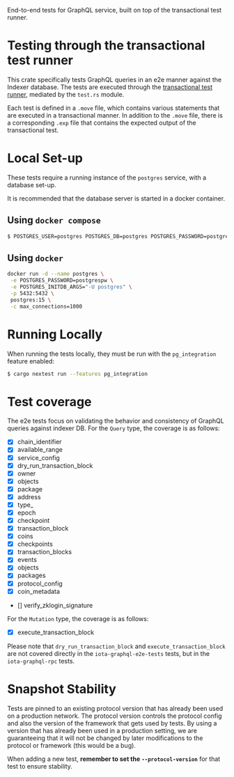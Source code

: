 End-to-end tests for GraphQL service, built on top of the transactional test
runner.

# Testing through the transactional test runner

This crate specifically tests GraphQL queries in an e2e manner against the Indexer database.
The tests are executed through the [transactional test runner](../iota-transactional-test-runner), mediated by the `test.rs` module.

Each test is defined in a `.move` file, which contains various statements that are executed in a transactional manner.
In addition to the `.move` file, there is a corresponding `.exp` file that contains the expected output of the transactional test.

# Local Set-up

These tests require a running instance of the `postgres` service, with a
database set-up.

It is recommended that the database server is started in a docker container.

## Using `docker compose`

```sh
$ POSTGRES_USER=postgres POSTGRES_DB=postgres POSTGRES_PASSWORD=postgrespw POSTGRES_INITDB_ARGS="-U postgres" docker compose -f docker/pg-services-local/docker-compose.yaml up -d postgres
```

## Using `docker`

```sh
docker run -d --name postgres \
 -e POSTGRES_PASSWORD=postgrespw \
 -e POSTGRES_INITDB_ARGS="-U postgres" \
 -p 5432:5432 \
 postgres:15 \
 -c max_connections=1000
```

# Running Locally

When running the tests locally, they must be run with the `pg_integration`
feature enabled:

```sh
$ cargo nextest run --features pg_integration
```

# Test coverage

The e2e tests focus on validating the behavior and consistency of GraphQL queries against indexer DB.
For the `Query` type, the coverage is as follows:

- [x] chain_identifier
- [x] available_range
- [x] service_config
- [x] dry_run_transaction_block
- [x] owner
- [x] objects
- [x] package
- [x] address
- [x] type_
- [x] epoch
- [x] checkpoint
- [x] transaction_block
- [x] coins
- [x] checkpoints
- [x] transaction_blocks
- [x] events
- [x] objects
- [x] packages
- [x] protocol_config
- [x] coin_metadata
- [] verify_zklogin_signature

For the `Mutation` type, the coverage is as follows:

- [x] execute_transaction_block

Please note that `dry_run_transaction_block` and `execute_transaction_block` are not covered directly in the `iota-graphql-e2e-tests` tests, but in the `iota-graphql-rpc` tests.

# Snapshot Stability

Tests are pinned to an existing protocol version that has already been used on a
production network. The protocol version controls the protocol config and also
the version of the framework that gets used by tests. By using a version that
has already been used in a production setting, we are guaranteeing that it will
not be changed by later modifications to the protocol or framework (this would
be a bug).

When adding a new test, **remember to set the `--protocol-version`** for that
test to ensure stability.
